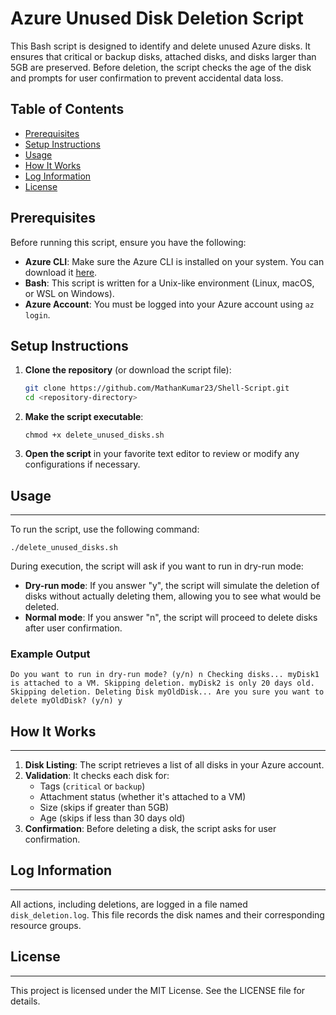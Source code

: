 # Azure Unused Disk Deletion Script

This Bash script is designed to identify and delete unused Azure disks. It ensures that critical or backup disks, attached disks, and disks larger than 5GB are preserved. Before deletion, the script checks the age of the disk and prompts for user confirmation to prevent accidental data loss.

## Table of Contents

- [Prerequisites](#prerequisites)
- [Setup Instructions](#setup-instructions)
- [Usage](#usage)
- [How It Works](#how-it-works)
- [Log Information](#log-information)
- [License](#license)

## Prerequisites

Before running this script, ensure you have the following:

- **Azure CLI**: Make sure the Azure CLI is installed on your system. You can download it [here](https://docs.microsoft.com/en-us/cli/azure/install-azure-cli).
- **Bash**: This script is written for a Unix-like environment (Linux, macOS, or WSL on Windows).
- **Azure Account**: You must be logged into your Azure account using `az login`.

## Setup Instructions

1. **Clone the repository** (or download the script file):

   ```bash
   git clone https://github.com/MathanKumar23/Shell-Script.git
   cd <repository-directory>

   ```

2. **Make the script executable**:

   `chmod +x delete_unused_disks.sh`

3. **Open the script** in your favorite text editor to review or modify any configurations if necessary.

## Usage

---

To run the script, use the following command:

`./delete_unused_disks.sh`

During execution, the script will ask if you want to run in dry-run mode:

- **Dry-run mode**: If you answer "y", the script will simulate the deletion of disks without actually deleting them, allowing you to see what would be deleted.
- **Normal mode**: If you answer "n", the script will proceed to delete disks after user confirmation.

### Example Output

`Do you want to run in dry-run mode? (y/n) n
Checking disks...
myDisk1 is attached to a VM. Skipping deletion.
myDisk2 is only 20 days old. Skipping deletion.
Deleting Disk myOldDisk...
Are you sure you want to delete myOldDisk? (y/n) y`

## How It Works

---

1.  **Disk Listing**: The script retrieves a list of all disks in your Azure account.
2.  **Validation**: It checks each disk for:
    - Tags (`critical` or `backup`)
    - Attachment status (whether it's attached to a VM)
    - Size (skips if greater than 5GB)
    - Age (skips if less than 30 days old)
3.  **Confirmation**: Before deleting a disk, the script asks for user confirmation.

## Log Information

---

All actions, including deletions, are logged in a file named `disk_deletion.log`. This file records the disk names and their corresponding resource groups.

## License

---

This project is licensed under the MIT License. See the LICENSE file for details.
